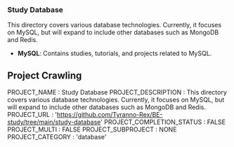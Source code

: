### Study Database
This directory covers various database technologies. Currently, it focuses on MySQL, but will expand to include other databases such as MongoDB and Redis.

- **MySQL**: Contains studies, tutorials, and projects related to MySQL.


## Project Crawling

PROJECT_NAME : Study Database
PROJECT_DESCRIPTION : This directory covers various database technologies. Currently, it focuses on MySQL, but will expand to include other databases such as MongoDB and Redis.
PROJECT_URL : 'https://github.com/Tyranno-Rex/BE-study/tree/main/study-database'
PROJECT_COMPLETION_STATUS : FALSE
PROJECT_MULTI : FALSE
PROJECT_SUBPROJECT : NONE
PROJECT_CATEGORY : 'database'
